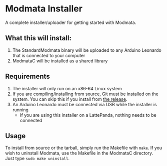 # Modmata Installer
A complete installer/uploader for getting started with Modmata.

## What this will install:
1. The StandardModmata binary will be uploaded to any Arduino Leonardo that is connected to your computer
2. ModmataC will be installed as a shared library

## Requirements
1. The installer will only run on an x86-64 Linux system
2. If you are compiling/installing from source, Git must be installed on the system. You can skip this if you install from [the release](https://github.com/shutch42/Modmata-Complete-Install/releases/tag/v1).
3. An Arduino Leonardo must be connected via USB while the installer is running
    - If you are using this installer on a LattePanda, nothing needs to be connected

## Usage
To install from source or the tarball, simply run the Makefile with `make`. If you wish to uninstall Modmata, use the Makefile in the ModmataC directory. Just type `sudo make uninstall`.
